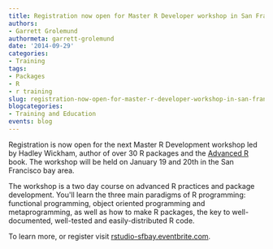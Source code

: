 ```yaml
---
title: Registration now open for Master R Developer workshop in San Francisco
authors: 
- Garrett Grolemund
authormeta: garrett-grolemund
date: '2014-09-29'
categories:
- Training
tags:
- Packages
- R
- r training
slug: registration-now-open-for-master-r-developer-workshop-in-san-francisco
blogcategories:
- Training and Education
events: blog
---
```



Registration is now open for the next Master R Development workshop led by Hadley Wickham, author of over 30 R packages and the [Advanced R](http://http://adv-r.had.co.nz/) book. The workshop will be held on January 19 and 20th in the San Francisco bay area.

The workshop is a two day course on advanced R practices and package development. You'll learn the three main paradigms of R programming: functional programming, object oriented programming and metaprogramming, as well as how to make R packages, the key to well-documented, well-tested and easily-distributed R code.

To learn more, or register visit [rstudio-sfbay.eventbrite.com](http://rstudio-sfbay.eventbrite.com).

